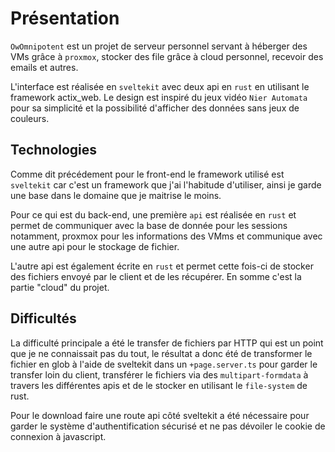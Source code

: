 # Présentation
``OwOmnipotent`` est un projet de serveur personnel servant à héberger des VMs grâce à ``proxmox``, stocker des file grâce à cloud personnel, recevoir des emails et autres. 

L'interface est réalisée en ``sveltekit`` avec deux api en ``rust`` en utilisant le framework actix_web. Le design est inspiré du jeux vidéo ``Nier Automata`` pour sa simplicité et la possibilité d'afficher des données sans jeux de couleurs.

## Technologies
Comme dit précédement pour le front-end le framework utilisé est ``sveltekit`` car c'est un framework que j'ai l'habitude d'utiliser, ainsi je garde une base dans le domaine que je maitrise le moins.

Pour ce qui est du back-end, une première ``api`` est réalisée en ``rust`` et permet de communiquer avec la base de donnée pour les sessions notamment, proxmox pour les informations des VMms et communique avec une autre api pour le stockage de fichier.

L'autre api est également écrite en ``rust`` et permet cette fois-ci de stocker des fichiers envoyé par le client et de les récupérer. En somme c'est la partie "cloud" du projet. 


## Difficultés 
La difficulté principale a été le transfer de fichiers par HTTP qui est un point que je ne connaissait pas du tout, le résultat a donc été de transformer le fichier en glob à l'aide de sveltekit dans un ``+page.server.ts`` pour garder le transfer loin du client, transférer le fichiers via des ``multipart-formdata`` à travers les différentes apis et de le stocker en utilisant le ``file-system`` de rust. 

Pour le download faire une route api côté sveltekit a été nécessaire pour garder le système d'authentification sécurisé et ne pas dévoiler le cookie de connexion à javascript.
